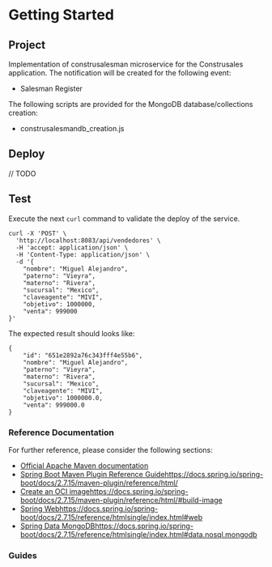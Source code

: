 # Getting Started

## Project
Implementation of construsalesman microservice for the Construsales application. The notification will be created for the following event:

* Salesman Register

The following scripts are provided for the MongoDB database/collections creation:

* construsalesmandb_creation.js
  
## Deploy

// TODO

## Test
Execute the next `curl` command to validate the deploy of the service.
```
curl -X 'POST' \
  'http://localhost:8083/api/vendedores' \
  -H 'accept: application/json' \
  -H 'Content-Type: application/json' \
  -d '{
    "nombre": "Miguel Alejandro",
    "paterno": "Vieyra",
    "materno": "Rivera",
    "sucursal": "Mexico",
    "claveagente": "MIVI",
    "objetivo": 1000000,
    "venta": 999000
}'
```
The expected result should looks like:
```
{
    "id": "651e2892a76c343fff4e55b6",
    "nombre": "Miguel Alejandro",
    "paterno": "Vieyra",
    "materno": "Rivera",
    "sucursal": "Mexico",
    "claveagente": "MIVI",
    "objetivo": 1000000.0,
    "venta": 999000.0
}
```
### Reference Documentation
For further reference, please consider the following sections:

* [Official Apache Maven documentation](https://maven.apache.org/guides/index.html)
* [Spring Boot Maven Plugin Reference Guide](https://docs.spring.io/spring-boot/docs/2.7.15/maven-plugin/reference/html/)https://docs.spring.io/spring-boot/docs/2.7.15/maven-plugin/reference/html/
* [Create an OCI image](https://docs.spring.io/spring-boot/docs/2.7.15/maven-plugin/reference/html/#build-image)https://docs.spring.io/spring-boot/docs/2.7.15/maven-plugin/reference/html/#build-image
* [Spring Web](https://docs.spring.io/spring-boot/docs/2.7.15/reference/htmlsingle/index.html#web)https://docs.spring.io/spring-boot/docs/2.7.15/reference/htmlsingle/index.html#web
* [Spring Data MongoDB](https://docs.spring.io/spring-boot/docs/2.7.15/reference/htmlsingle/index.html#data.nosql.mongodb)https://docs.spring.io/spring-boot/docs/2.7.15/reference/htmlsingle/index.html#data.nosql.mongodb

### Guides
